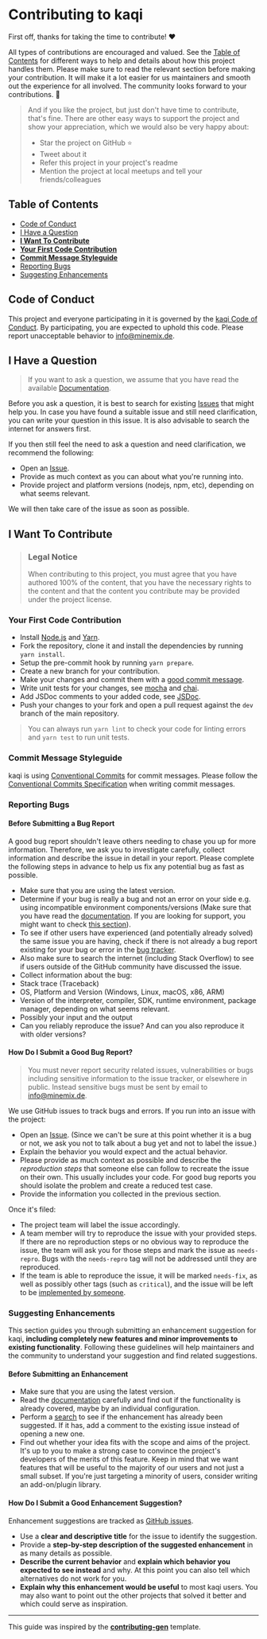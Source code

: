 <!-- omit in toc -->

# Contributing to kaqi

First off, thanks for taking the time to contribute! ❤️

All types of contributions are encouraged and valued. See the [Table of Contents](#table-of-contents) for different ways to help and details about how this project handles them. Please make sure to read the relevant section before making your contribution. It will make it a lot easier for us maintainers and smooth out the experience for all involved. The community looks forward to your contributions. 🎉

> And if you like the project, but just don't have time to contribute, that's fine. There are other easy ways to support the project and show your appreciation, which we would also be very happy about:
>
> - Star the project on GitHub ⭐
> - Tweet about it
> - Refer this project in your project's readme
> - Mention the project at local meetups and tell your friends/colleagues

<!-- omit in toc -->

## Table of Contents

- [Code of Conduct](#code-of-conduct)
- [I Have a Question](#i-have-a-question)
- <b>[I Want To Contribute](#i-want-to-contribute)</b>
- <b>[Your First Code Contribution](#your-first-code-contribution)</b>
- <b>[Commit Message Styleguide](#commit-message-styleguide)</b>
- [Reporting Bugs](#reporting-bugs)
- [Suggesting Enhancements](#suggesting-enhancements)

## Code of Conduct

This project and everyone participating in it is governed by the
[kaqi Code of Conduct](https://github.com/liquiddevelopmentnet/kaqi/blob/master/CODE_OF_CONDUCT.md).
By participating, you are expected to uphold this code. Please report unacceptable behavior
to info@minemix.de.

## I Have a Question

> If you want to ask a question, we assume that you have read the available [Documentation](https://github.com/liquiddevelopmentnet/kaqi/wiki).

Before you ask a question, it is best to search for existing [Issues](https://github.com/liquiddevelopmentnet/kaqi/issues) that might help you. In case you have found a suitable issue and still need clarification, you can write your question in this issue. It is also advisable to search the internet for answers first.

If you then still feel the need to ask a question and need clarification, we recommend the following:

- Open an [Issue](https://github.com/liquiddevelopmentnet/kaqi/issues/new).
- Provide as much context as you can about what you're running into.
- Provide project and platform versions (nodejs, npm, etc), depending on what seems relevant.

We will then take care of the issue as soon as possible.

## I Want To Contribute

> ### Legal Notice <!-- omit in toc -->
>
> When contributing to this project, you must agree that you have authored 100% of the content, that you have the necessary rights to the content and that the content you contribute may be provided under the project license.

### Your First Code Contribution

- Install [Node.js](https://nodejs.org/en/) and [Yarn](https://yarnpkg.com/).
- Fork the repository, clone it and install the dependencies by running `yarn install`.
- Setup the pre-commit hook by running `yarn prepare`.
- Create a new branch for your contribution.
- Make your changes and commit them with a [good commit message](#commit-messages).
- Write unit tests for your changes, see [mocha](https://mochajs.org/) and [chai](https://www.chaijs.com/).
- Add JSDoc comments to your added code, see [JSDoc](https://jsdoc.app/).
- Push your changes to your fork and open a pull request against the `dev` branch of the main repository.

> You can always run `yarn lint` to check your code for linting errors and `yarn test` to run unit tests.

### Commit Message Styleguide

kaqi is using [Conventional Commits](https://www.conventionalcommits.org/en/v1.0.0/) for commit messages. Please follow the [Conventional Commits Specification](https://www.conventionalcommits.org/en/v1.0.0/#summary) when writing commit messages.

### Reporting Bugs

<!-- omit in toc -->

#### Before Submitting a Bug Report

A good bug report shouldn't leave others needing to chase you up for more information. Therefore, we ask you to investigate carefully, collect information and describe the issue in detail in your report. Please complete the following steps in advance to help us fix any potential bug as fast as possible.

- Make sure that you are using the latest version.
- Determine if your bug is really a bug and not an error on your side e.g. using incompatible environment components/versions (Make sure that you have read the [documentation](https://github.com/liquiddevelopmentnet/kaqi/wiki/). If you are looking for support, you might want to check [this section](#i-have-a-question)).
- To see if other users have experienced (and potentially already solved) the same issue you are having, check if there is not already a bug report existing for your bug or error in the [bug tracker](https://github.com/liquiddevelopmentnet/kaqi/issues?q=label%3Abug).
- Also make sure to search the internet (including Stack Overflow) to see if users outside of the GitHub community have discussed the issue.
- Collect information about the bug:
- Stack trace (Traceback)
- OS, Platform and Version (Windows, Linux, macOS, x86, ARM)
- Version of the interpreter, compiler, SDK, runtime environment, package manager, depending on what seems relevant.
- Possibly your input and the output
- Can you reliably reproduce the issue? And can you also reproduce it with older versions?

<!-- omit in toc -->

#### How Do I Submit a Good Bug Report?

> You must never report security related issues, vulnerabilities or bugs including sensitive information to the issue tracker, or elsewhere in public. Instead sensitive bugs must be sent by email to info@minemix.de.

<!-- You may add a PGP key to allow the messages to be sent encrypted as well. -->

We use GitHub issues to track bugs and errors. If you run into an issue with the project:

- Open an [Issue](https://github.com/liquiddevelopmentnet/kaqi/issues/new). (Since we can't be sure at this point whether it is a bug or not, we ask you not to talk about a bug yet and not to label the issue.)
- Explain the behavior you would expect and the actual behavior.
- Please provide as much context as possible and describe the _reproduction steps_ that someone else can follow to recreate the issue on their own. This usually includes your code. For good bug reports you should isolate the problem and create a reduced test case.
- Provide the information you collected in the previous section.

Once it's filed:

- The project team will label the issue accordingly.
- A team member will try to reproduce the issue with your provided steps. If there are no reproduction steps or no obvious way to reproduce the issue, the team will ask you for those steps and mark the issue as `needs-repro`. Bugs with the `needs-repro` tag will not be addressed until they are reproduced.
- If the team is able to reproduce the issue, it will be marked `needs-fix`, as well as possibly other tags (such as `critical`), and the issue will be left to be [implemented by someone](#your-first-code-contribution).

### Suggesting Enhancements

This section guides you through submitting an enhancement suggestion for kaqi, **including completely new features and minor improvements to existing functionality**. Following these guidelines will help maintainers and the community to understand your suggestion and find related suggestions.

<!-- omit in toc -->

#### Before Submitting an Enhancement

- Make sure that you are using the latest version.
- Read the [documentation](https://github.com/liquiddevelopmentnet/kaqi/wiki/) carefully and find out if the functionality is already covered, maybe by an individual configuration.
- Perform a [search](https://github.com/liquiddevelopmentnet/kaqi/issues) to see if the enhancement has already been suggested. If it has, add a comment to the existing issue instead of opening a new one.
- Find out whether your idea fits with the scope and aims of the project. It's up to you to make a strong case to convince the project's developers of the merits of this feature. Keep in mind that we want features that will be useful to the majority of our users and not just a small subset. If you're just targeting a minority of users, consider writing an add-on/plugin library.

<!-- omit in toc -->

#### How Do I Submit a Good Enhancement Suggestion?

Enhancement suggestions are tracked as [GitHub issues](https://github.com/liquiddevelopmentnet/kaqi/issues).

- Use a **clear and descriptive title** for the issue to identify the suggestion.
- Provide a **step-by-step description of the suggested enhancement** in as many details as possible.
- **Describe the current behavior** and **explain which behavior you expected to see instead** and why. At this point you can also tell which alternatives do not work for you.
- **Explain why this enhancement would be useful** to most kaqi users. You may also want to point out the other projects that solved it better and which could serve as inspiration.

<!-- omit in toc -->

---

This guide was inspired by the [**contributing-gen**](https://github.com/bttger/contributing-gen) template.
